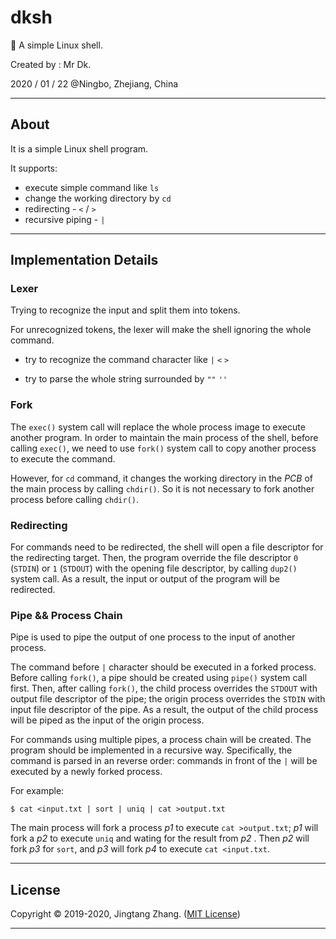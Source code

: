 # dksh

👴 A simple Linux shell.

Created by : Mr Dk.

2020 / 01 / 22 @Ningbo, Zhejiang, China

---

## About

It is a simple Linux shell program.

It supports:

* execute simple command like `ls`
* change the working directory by `cd`
* redirecting - `<` / `>`
* recursive piping - `|`

---

## Implementation Details

### Lexer

Trying to recognize the input and split them into tokens.

For unrecognized tokens, the lexer will make the shell ignoring the whole command.

* try to recognize the command character like `|` `<` `>`

* try to parse the whole string surrounded by `""` `''`

### Fork

The `exec()` system call will replace the whole process image to execute another program. In order to maintain the main process of the shell, before calling `exec()`, we need to use `fork()` system call to copy another process to execute the command.

However, for `cd` command, it changes the working directory in the _PCB_ of the main process by calling `chdir()`. So it is not necessary to fork another process before calling `chdir()`.

### Redirecting

For commands need to be redirected, the shell will open a file descriptor for the redirecting target. Then, the program override the file descriptor `0` (`STDIN`) or `1` (`STDOUT`) with the opening file descriptor, by calling `dup2()` system call. As a result, the input or output of the program will be redirected.

### Pipe && Process Chain

Pipe is used to pipe the output of one process to the input of another process. 

The command before `|` character should be executed in a forked process. Before calling `fork()`, a pipe should be created using `pipe()` system call first. Then, after calling `fork()`, the child process overrides the `STDOUT` with output file descriptor of the pipe; the origin process overrides the `STDIN` with input file descriptor of the pipe. As a result, the output of the child process will be piped as the input of the origin process.

For commands using multiple pipes, a process chain will be created. The program should be implemented in a recursive way. Specifically, the command is parsed in an reverse order: commands in front of the `|` will be executed by a newly forked process.

For example:

```shell
$ cat <input.txt | sort | uniq | cat >output.txt
```

The main process will fork a process _p1_ to execute `cat >output.txt`; _p1_ will fork a _p2_ to execute `uniq` and wating for the result from _p2_ . Then _p2_ will fork _p3_ for `sort`, and _p3_ will fork _p4_ to execute `cat <input.txt`.

---

## License

Copyright © 2019-2020, Jingtang Zhang. ([MIT License](LICENSE))

---

